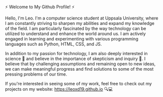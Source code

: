 ⚡ Welcome to My Github Profile! ⚡

Hello, I'm Leo. I'm a computer science student at Uppsala University, where I am constantly striving to sharpen my abilities and expand my knowledge of the field. I am particularly fascinated by the way technology can be utilized to understand and enhance the world around us. I am actively engaged in learning and experimenting with various programming languages such as Python, HTML, CSS, and JS.

In addition to my passion for technology, I am also deeply interested in science 🔬 and believe in the importance of skepticism and inquiry 🤔. I believe that by challenging assumptions and remaining open to new ideas, we can make meaningful progress and find solutions to some of the most pressing problems of our time.

If you're interested in seeing some of my work, feel free to check out my projects on my website: https://leoxd19.github.io 🔍💻
